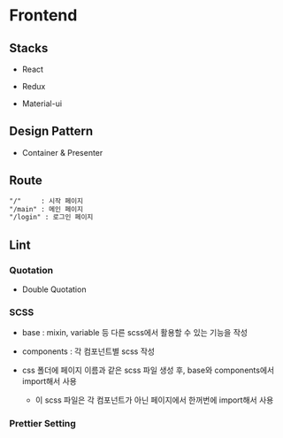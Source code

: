 # Frontend

## Stacks

- React

- Redux

- Material-ui

## Design Pattern

- Container & Presenter

## Route

```markdown
"/"     : 시작 페이지
"/main" : 메인 페이지
"/login" : 로그인 페이지
```

## Lint

### Quotation

- Double Quotation

### SCSS

- base : mixin, variable 등 다른 scss에서 활용할 수 있는 기능을 작성

- components : 각 컴포넌트별 scss 작성

- css 폴더에 페이지 이름과 같은 scss 파일 생성 후, base와 components에서 import해서 사용

  - 이 scss 파일은 각 컴포넌트가 아닌 페이지에서 한꺼번에 import해서 사용

### Prettier Setting

